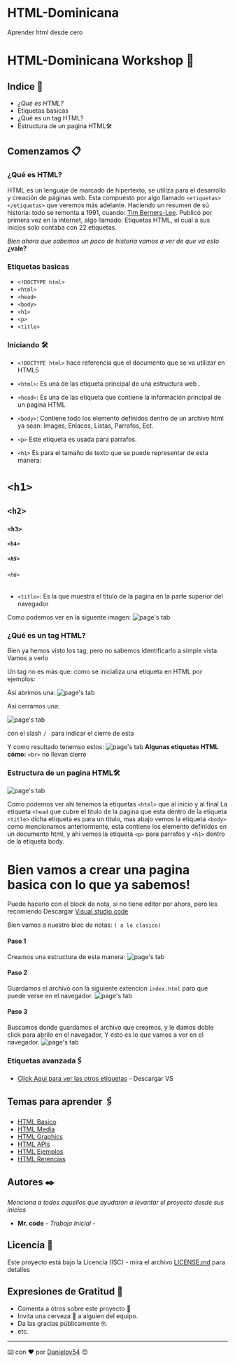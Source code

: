 # HTML-Dominicana
Aprender html desde cero 
# HTML-Dominicana Workshop 📌


## Indice 🚀

* _¿Qué es HTML?_
* Etiquetas basicas
* ¿Qué es un tag HTML?
* Estructura de un pagina HTML🛠️


## Comenzamos 📋

### ¿Qué es HTML?

HTML es un lenguaje de marcado de hipertexto, se utiliza para el desarrollo y creación de páginas web.
Esta compuesto por algo llamado `<etiquetas> </etiquetas>` que veremos más adelante.
Haciendo un resumen de sú historia: todo se remonta a 1991, cuando: [Tim Berners-Lee](https://es.wikipedia.org/wiki/Tim_Berners-Lee).
Publicó por primera vez en la internet, algo llamado:  Etiquetas HTML, el cual a sus inicios
 solo contaba con 22 etiquetas.

_Bien ahora que sabemos un poco de historia vamos a ver de que va esto_ **¿vale?**


### Etiquetas basicas


* `<!DOCTYPE html>`
* `<html>`
* `<head>`
* `<body>`
* `<h1>`
* `<p>`
* `<title>`


### Iniciando  🛠️

* `<!DOCTYPE html>` hace referencia que el documento que se va utilizar en HTML5

* `<html>`: Es una de las etiqueta principal de una estructura web . 

* `<head>`: Es una de las etiqueta que contiene la información principal de un pagina HTML

* `<body>`: Contiene todo los elemento definidos dentro de un archivo html ya sean:
Images, Enlaces, Listas, Parrafos,  Ect.

* `<p>` Este  etiqueta es usada para parrafos.

* `<h1>` Es para el tamaño de texto que se puede representar de esta manera:

 # `<h1>`
 ## `<h2>`
 ### `<h3>`
 #### `<h4>`
 ##### `<h5>`
 ###### `<h6>`








* `<title>`: Es la que muestra el titulo de la pagina en la parte superior del navegador

Como podemos ver en la siguente imagen:
 ![page's tab](Capture.png)




### ¿Qué es un tag HTML?


Bien ya hemos visto los tag, pero no sabemos identificarlo a simple vista. Vamos a verlo


Un tag no es más que: como se inicializa una etiqueta en HTML por ejemplos:

Así abrimos una: 
![page's tab](Capture1.png) 

Así cerramos  una: 


![page's tab](Capture2.png) 

con el slash `/ ` para indicar el cierre de esta

Y como resultado tenemso estos:
![page's tab](Capture3.png) 
**Algunas etiquetas HTML cómo:** `<br>` no llevan cierre






### Estructura de un pagina HTML🛠️

![page's tab](Capture4.png) 

Como podemos ver ahi tenemos la etiquetas `<html>` que al inicio y al final
La etiqueta `<head` que cubre  el titulo de la pagina que esta dentro de la etiqueta
`<title>` dicha etiqueta es para un titulo,  mas abajo vemos la etiqueta `<body>`
como mencionamos anteriormente, esta contiene los elemento definidos en un 
documento html, y ahi vemos la etiqueta `<p>` para parrafos y `<h1>` dentro de
la etiqueta body.


# Bien vamos a crear una pagina basica con lo que ya sabemos!

Puede hacerlo con el block de nota, si no tiene editor por ahora,
pero les recomiendo Descargar [Visual studio code](https://code.visualstudio.com/) 

Bien vamos a nuestro bloc de notas: `( a lo clasico)`

#### Paso 1
Creamos una estructura de esta manera:
![page's tab](Capture5.png) 




#### Paso 2

Guardamos el archivo con la siguiente extencion `index.html` para que puede verse 
en el navegador.
![page's tab](Capture6.png) 

#### Paso 3
Buscamos donde guardamos el archivo que creamos, y le damos doble click para abrilo
en el navegador, Y esto es lo que vamos a ver en el navegador.
![page's tab](Capture7.png) 




###   Etiquetas avanzada🖇️
* [Click Aqui para ver las otros etiquetas](https://code.visualstudio.com/) - Descargar VS







## Temas para aprender  🖇️

* [HTML Basico]()
* [HTML Media]()
* [HTML Graphics]()
* [HTML APIs]()
* [HTML Ejemplos]()
* [HTML Rerencias]()




## Autores ✒️

_Menciona a todos aquellos que ayudaron a levantar el proyecto desde sus inicios_

* **Mr. code** - *Trabajo Inicial* - 



## Licencia 📄

Este proyecto está bajo la Licencia (ISC) - mira el archivo [LICENSE.md](LICENSE.md) para detalles

## Expresiones de Gratitud 🎁

* Comenta a otros sobre este proyecto 📢
* Invita una cerveza 🍺 a alguien del equipo. 
* Da las gracias públicamente 🤓.
* etc.


---
⌨️ con ❤️ por [Danielpv54](https://github.com/danipv54) 😊
